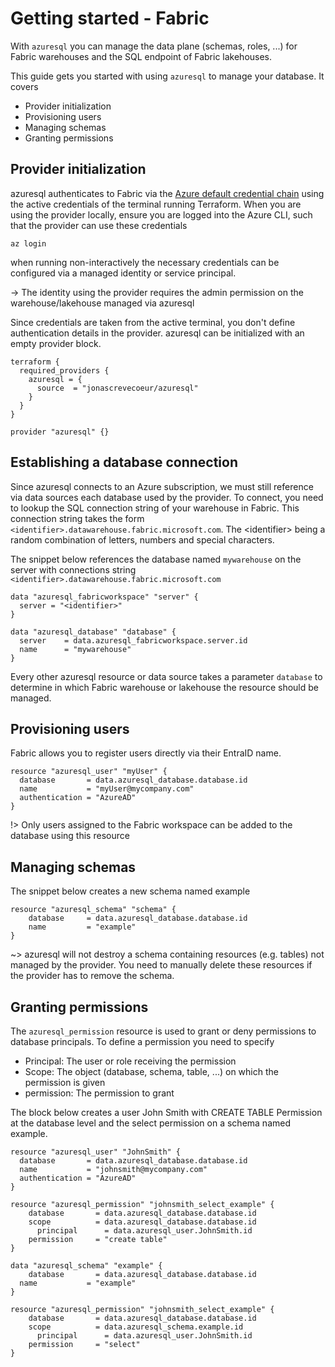# Getting started - Fabric

With `azuresql` you can manage the data plane (schemas, roles, ...) for Fabric warehouses and the SQL endpoint of Fabric lakehouses.

This guide gets you started with using `azuresql` to manage your database. It covers
* Provider initialization
* Provisioning users
* Managing schemas
* Granting permissions

## Provider initialization
azuresql authenticates to Fabric via the  [Azure default credential chain](https://microsoft.github.io/spring-cloud-azure/4.0.0-beta.3/4.0.0-beta.3/reference/html/authentication.html) using the active credentials of the terminal running Terraform. 
When you are using the provider locally, ensure you are logged into the Azure CLI, such that the provider can use these credentials
```
az login
```
when running non-interactively the necessary credentials can be configured via a managed identity or service principal. 

-> The identity using the provider requires the admin permission on the warehouse/lakehouse managed via azuresql

Since credentials are taken from the active terminal, you don't define authentication details in the provider. azuresql can be initialized with an empty provider block. 
```
terraform {
  required_providers {
    azuresql = {
      source  = "jonascrevecoeur/azuresql"
    }
  }
}

provider "azuresql" {}
```

## Establishing a database connection
Since azuresql connects to an Azure subscription, we must still reference via data sources each database used by the provider. To connect, you need to lookup the SQL connection string of your warehouse in Fabric. This connection string takes the form
`<identifier>.datawarehouse.fabric.microsoft.com`. The \<identifier> being a random combination of letters, numbers and special characters. 

The snippet below references the database named `mywarehouse` on the server with connections string `<identifier>.datawarehouse.fabric.microsoft.com`

```
data "azuresql_fabricworkspace" "server" {
  server = "<identifier>"
}

data "azuresql_database" "database" {
  server    = data.azuresql_fabricworkspace.server.id
  name      = "mywarehouse"
}
```

Every other azuresql resource or data source takes a parameter `database` to determine in which Fabric warehouse or lakehouse the resource should be managed.

## Provisioning users
Fabric allows you to register users directly via their EntraID name. 

```
resource "azuresql_user" "myUser" {
  database       = data.azuresql_database.database.id
  name           = "myUser@mycompany.com"
  authentication = "AzureAD"
}
```
!> Only users assigned to the Fabric workspace can be added to the database using this resource

## Managing schemas

The snippet below creates a new schema named example
```
resource "azuresql_schema" "schema" {
    database     = data.azuresql_database.database.id
    name         = "example"
}
```
~> azuresql will not destroy a schema containing resources (e.g. tables) not managed by the provider. You need to manually delete these resources if the provider has to remove the schema.

## Granting permissions
The `azuresql_permission` resource is used to grant or deny permissions to database principals. To define a permission you need to specify
* Principal: The user or role receiving the permission
* Scope: The object (database, schema, table, ...) on which the permission is given
* permission: The permission to grant

The block below creates a user John Smith with CREATE TABLE Permission at the database level and the select permission on a schema named example.
```
resource "azuresql_user" "JohnSmith" {
  database       = data.azuresql_database.database.id
  name           = "johnsmith@mycompany.com"
  authentication = "AzureAD"
}

resource "azuresql_permission" "johnsmith_select_example" {
    database       = data.azuresql_database.database.id
    scope          = data.azuresql_database.database.id
	  principal      = data.azuresql_user.JohnSmith.id
    permission     = "create table"
}

data "azuresql_schema" "example" {
	database       = data.azuresql_database.database.id
  name           = "example"
}

resource "azuresql_permission" "johnsmith_select_example" {
    database       = data.azuresql_database.database.id
    scope          = data.azuresql_schema.example.id
	  principal      = data.azuresql_user.JohnSmith.id
    permission     = "select"
}
```


